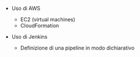 - Uso di AWS
  - EC2 (virtual machines)
  - CloudFormation

- Uso di Jenkins
  - Definizione di una pipeline in modo dichiarativo